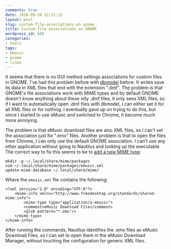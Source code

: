 ```yaml
---
comments: true
date: 2010-09-26 11:21:13
layout: post
slug: custom-file-associations-on-gnome
title: Custom file associations on GNOME
wordpress_id: 668
categories:
- tools
tags:
- emusic
- gnome
- linux
---
```


It seems that there is no GUI method settings associations for custom files in GNOME. I've had this problem before with [dbmodel](oxygene.sk/lukas/dbmodel/) before. It writes save its data in XML files that end with the extension ".dmf". The problem is that GNOME's file associations work with MIME types and by default GNOME doesn't know anything about these silly .dmf files, it only sees XML files, so if I want to automatically open .dmf files with dbmodel, I can either set it for all XML files or for nothing. I eventually gave up on trying to do this, but since I started to use eMusic and switched to Chrome, it become much more annoying.

The problem is that eMusic download files are also XML files, so I can't set the association just for ".emx" files. Another problem is that to open the files from Chrome, I can only use the default GNOME association. I can't use any other application without going to Nautilus and looking up the executable. The correct way to fix this seems to be to [add a new MIME type](http://library.gnome.org/devel/integration-guide/stable/mime.html.en):

    
    mkdir -p ~/.local/share/mime/packages
    vim ~/.local/share/mime/packages/emusic.xml
    update-mime-database ~/.local/share/mime/


Where the `emusic.xml` file contains the following:


    
    
    <?xml version="1.0" encoding="UTF-8"?>
        <mime-info xmlns="http://www.freedesktop.org/standards/shared-mime-info">
            <mime-type type="application/x-emusic">
            <comment>eMusic Download File</comment>
            <glob pattern="*.emx"/>
        </mime-type>
    </mime-info>
    



After running the commands, Nautilus identifies the .emx files as eMusic Download Files, so I can set to open them in the eMusic Download Manager, without touching the configuration for generic XML files.
